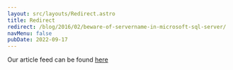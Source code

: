```yaml
---
layout: src/layouts/Redirect.astro
title: Redirect
redirect: /blog/2016/02/beware-of-servername-in-microsoft-sql-server/
navMenu: false
pubDate: 2022-09-17
---
```

<div>
Our article feed can be found <a href="/blog/2016/02/beware-of-servername-in-microsoft-sql-server/">here</a>
</div>
